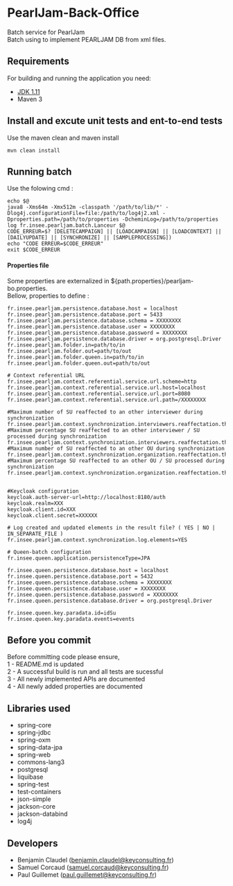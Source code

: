 # PearlJam-Back-Office
Batch service for PearlJam  
Batch using to implement PEARLJAM DB from xml files.

## Requirements
For building and running the application you need:
- [JDK 1.11](https://jdk.java.net/archive/)
- Maven 3

## Install and excute unit tests and ent-to-end tests
Use the maven clean and maven install  
``` shell
mvn clean install
```

## Running batch
Use the folowing cmd :
``` shell
echo $@
java8 -Xms64m -Xmx512m -classpath '/path/to/lib/*' -Dlog4j.configurationFile=file:/path/to/log4j2.xml -Dproperties.path=/path/to/properties -DcheminLog=/path/to/properties log fr.insee.pearljam.batch.Lanceur $@
CODE_ERREUR=$? [DELETECAMPAIGN] || [LOADCAMPAIGN] || [LOADCONTEXT] || [DAILYUPDATE] || [SYNCHRONIZE] || [SAMPLEPROCESSING])
echo "CODE ERREUR=$CODE_ERREUR"
exit $CODE_ERREUR
```

#### Properties file
Some properties are externalized in ${path.properties}/pearljam-bo.properties.  
Bellow, properties to define :
``` shell
fr.insee.pearljam.persistence.database.host = localhost
fr.insee.pearljam.persistence.database.port = 5433
fr.insee.pearljam.persistence.database.schema = XXXXXXXX
fr.insee.pearljam.persistence.database.user = XXXXXXXX
fr.insee.pearljam.persistence.database.password = XXXXXXXX
fr.insee.pearljam.persistence.database.driver = org.postgresql.Driver
fr.insee.pearljam.folder.in=path/to/in
fr.insee.pearljam.folder.out=path/to/out
fr.insee.pearljam.folder.queen.in=path/to/in
fr.insee.pearljam.folder.queen.out=path/to/out

# Context referential URL
fr.insee.pearljam.context.referential.service.url.scheme=http
fr.insee.pearljam.context.referential.service.url.host=localhost
fr.insee.pearljam.context.referential.service.url.port=8080
fr.insee.pearljam.context.referential.service.url.path=/XXXXXXXX

#Maximum number of SU reaffected to an other interviewer during synchronization
fr.insee.pearljam.context.synchronization.interviewers.reaffectation.threshold.absolute=2
#Maximum percentage SU reaffected to an other interviewer / SU processed during synchronization
fr.insee.pearljam.context.synchronization.interviewers.reaffectation.threshold.relative=50
#Maximum number of SU reaffected to an other OU during synchronization
fr.insee.pearljam.context.synchronization.organization.reaffectation.threshold.absolute=2
#Maximum percentage SU reaffected to an other OU / SU processed during synchronization
fr.insee.pearljam.context.synchronization.organization.reaffectation.threshold.relative=50


#Keycloak configuration
keycloak.auth-server-url=http://localhost:8180/auth
keycloak.realm=XXX
keycloak.client.id=XXX
keycloak.client.secret=XXXXXX

# Log created and updated elements in the result file? ( YES | NO | IN_SEPARATE_FILE )
fr.insee.pearljam.context.synchronization.log.elements=YES

# Queen-batch configuration
fr.insee.queen.application.persistenceType=JPA

fr.insee.queen.persistence.database.host = localhost
fr.insee.queen.persistence.database.port = 5432
fr.insee.queen.persistence.database.schema = XXXXXXXX
fr.insee.queen.persistence.database.user = XXXXXXXX
fr.insee.queen.persistence.database.password = XXXXXXXX
fr.insee.queen.persistence.database.driver = org.postgresql.Driver

fr.insee.queen.key.paradata.id=idSu
fr.insee.queen.key.paradata.events=events

```

## Before you commit
Before committing code please ensure,  
1 - README.md is updated  
2 - A successful build is run and all tests are sucessful  
3 - All newly implemented APIs are documented  
4 - All newly added properties are documented  

## Libraries used
- spring-core
- spring-jdbc
- spring-oxm
- spring-data-jpa
- spring-web
- commons-lang3
- postgresql
- liquibase
- spring-test
- test-containers
- json-simple
- jackson-core
- jackson-databind
- log4j

## Developers
- Benjamin Claudel (benjamin.claudel@keyconsulting.fr)
- Samuel Corcaud (samuel.corcaud@keyconsulting.fr)
- Paul Guillemet (paul.guillemet@keyconsulting.fr)